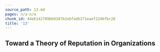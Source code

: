 ```yaml
---
source_path: 13.md
pages: n/a-n/a
chunk_id: 44eb142789bb9187b2ebfadb171eaef22d6fbc28
title: '13'
---
```

## Toward a Theory of Reputation in Organizations
